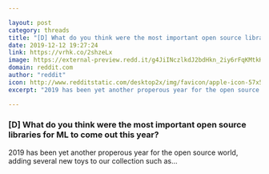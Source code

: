 ```yaml
---

layout: post
category: threads
title: "[D] What do you think were the most important open source libraries for ML to come out this year?"
date: 2019-12-12 19:27:24
link: https://vrhk.co/2shzeLx
image: https://external-preview.redd.it/g4JiINczlkdJ2bdHkn_2iy6rFqKMtkHjKRQT660T060.jpg?width=400&height=209.42408377&auto=webp&s=a096b6fe3ea709284c09a510b1f8b83d1e59bfa1
domain: reddit.com
author: "reddit"
icon: http://www.redditstatic.com/desktop2x/img/favicon/apple-icon-57x57.png
excerpt: "2019 has been yet another properous year for the open source world, adding several new toys to our collection such as..."

---
```


### [D] What do you think were the most important open source libraries for ML to come out this year?

2019 has been yet another properous year for the open source world, adding several new toys to our collection such as...